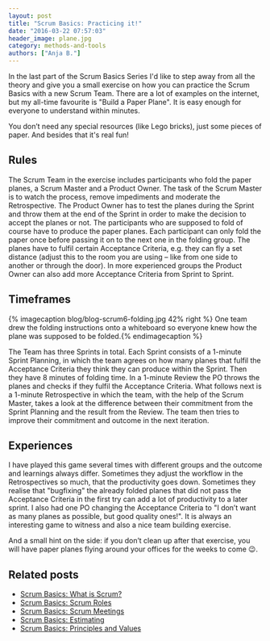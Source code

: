 ```yaml
---
layout: post
title: "Scrum Basics: Practicing it!"
date: "2016-03-22 07:57:03"
header_image: plane.jpg
category: methods-and-tools
authors: ["Anja B."]
---
```


In the last part of the Scrum Basics Series I'd like to step away from all the theory and give you a small exercise on how you can practice the Scrum Basics with a new Scrum Team.
There are a lot of examples on the internet, but my all-time favourite is "Build a Paper Plane".
It is easy enough for everyone to understand within minutes.

You don’t need any special resources (like Lego bricks), just some pieces of paper.
And besides that it's real fun!

## Rules

The Scrum Team in the exercise includes participants who fold the paper planes, a Scrum Master and a Product Owner.
The task of the Scrum Master is to watch the process, remove impediments and moderate the Retrospective.
The Product Owner has to test the planes during the Sprint and throw them at the end of the Sprint in order to make the decision to accept the planes or not.
The participants who are supposed to fold of course have to produce the paper planes.
Each participant can only fold the paper once before passing it on to the next one in the folding group.
The planes have to fulfil certain Acceptance Criteria, e.g. they can fly a set distance (adjust this to the room you are using – like from one side to another or through the door).
In more experienced groups the Product Owner can also add more Acceptance Criteria from Sprint to Sprint.

## Timeframes

{% imagecaption blog/blog-scrum6-folding.jpg 42% right %} One team drew the folding instructions onto a whiteboard so everyone knew how the plane was supposed to be folded.{% endimagecaption %}

The Team has three Sprints in total.
Each Sprint consists of a 1-minute Sprint Planning, in which the team agrees on how many planes that fulfil the Acceptance Criteria they think they can produce within the Sprint.
Then they have 8 minutes of folding time.
In a 1-minute Review the PO throws the planes and checks if they fulfil the Acceptance Criteria.
What follows next is a 1-minute Retrospective in which the team, with the help of the Scrum Master, takes a look at the difference between their commitment from the Sprint Planning and the result from the Review.
The team then tries to improve their commitment and outcome in the next iteration.

## Experiences

I have played this game several times with different groups and the outcome and learnings always differ.
Sometimes they adjust the workflow in the Retrospectives so much, that the productivity goes down.
Sometimes they realise that "bugfixing" the already folded planes that did not pass the Acceptance Criteria in the first try can add a lot of productivity to a later sprint.
I also had one PO changing the Acceptance Criteria to "I don’t want as many planes as possible, but good quality ones!".
It is always an interesting game to witness and also a nice team building exercise.

And a small hint on the side: if you don’t clean up after that exercise, you will have paper planes flying around your offices for the weeks to come 😉.

## Related posts

* [Scrum Basics: What is Scrum?](https://developer.epages.com/blog/2015/10/13/scrum-basics-what-is-scrum.html)
* [Scrum Basics: Scrum Roles](https://developer.epages.com/blog/2015/11/19/scrum-basics-scrum-roles.html)
* [Scrum Basics: Scrum Meetings](https://developer.epages.com/blog/2015/12/15/scrum-basics-scrum-meetings.html)
* [Scrum Basics: Estimating](https://developer.epages.com/blog/2016/01/26/scrum-basics-estimating.html)
* [Scrum Basics: Principles and Values](https://developer.epages.com/blog/2016/02/25/scrum-basics-principles-and-values.html)
